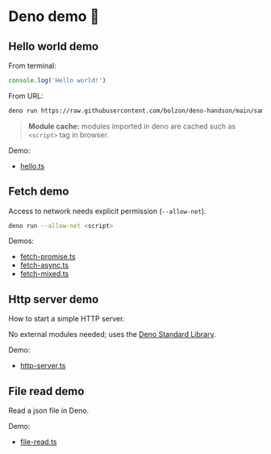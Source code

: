 # Deno demo 🤟

## Hello world demo

From terminal:

```js
console.log('Hello world!')
```

From URL:

```sh
deno run https://raw.githubusercontent.com/bolzon/deno-handson/main/samples/hello.ts
```

> **Module cache:** modules imported in deno are cached such as `<script>` tag in browser.

Demo:
- [hello.ts](./samples/hello.ts)

## Fetch demo

Access to network needs explicit permission (`--allow-net`).

```sh
deno run --allow-net <script>
```

Demos:
- [fetch-promise.ts](./samples/fetch-promise.ts)
- [fetch-async.ts](./samples/fetch-async.ts)
- [fetch-mixed.ts](./samples/fetch-mixed.ts)

## Http server demo

How to start a simple HTTP server.

No external modules needed; uses the [Deno Standard Library](https://deno.land/std).

Demo:
- [http-server.ts](./samples/http-server.ts)

## File read demo

Read a json file in Deno.

Demo:
- [file-read.ts](./samples/file-read.ts)
